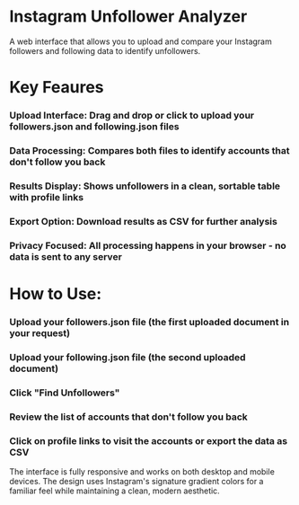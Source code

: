 # **Instagram Unfollower Analyzer**
A web interface that allows you to upload and compare your Instagram followers and following data to identify unfollowers. 

# Key Feaures

### **Upload Interface:** Drag and drop or click to upload your followers.json and following.json files
### **Data Processing:** Compares both files to identify accounts that don't follow you back
### **Results Display:** Shows unfollowers in a clean, sortable table with profile links
### **Export Option:** Download results as CSV for further analysis
### **Privacy Focused:** All processing happens in your browser - no data is sent to any server

# How to Use:

### Upload your followers.json file (the first uploaded document in your request)
### Upload your following.json file (the second uploaded document)
### Click "Find Unfollowers"
### Review the list of accounts that don't follow you back
### Click on profile links to visit the accounts or export the data as CSV

The interface is fully responsive and works on both desktop and mobile devices. The design uses Instagram's signature gradient colors for a familiar feel while maintaining a clean, modern aesthetic.
